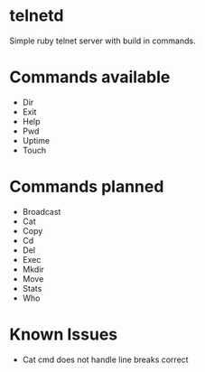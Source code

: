 telnetd
=======

Simple ruby telnet server with build in commands.




Commands available
==================
- Dir
- Exit
- Help
- Pwd
- Uptime
- Touch

Commands planned
==================
- Broadcast
- Cat
- Copy
- Cd
- Del
- Exec
- Mkdir
- Move
- Stats
- Who


Known Issues
============
- Cat cmd does not handle line breaks correct